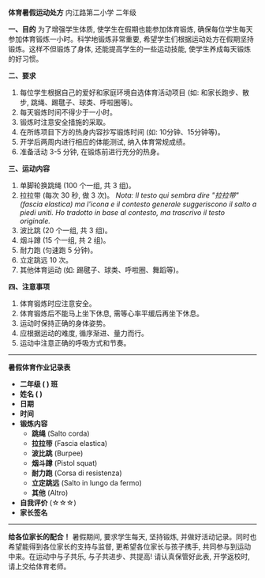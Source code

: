 **体育暑假运动处方**
内江路第二小学 二年级

**一、目的**
为了增强学生体质, 使学生在假期也能参加体育锻炼, 确保每位学生每天参加体育锻炼一小时。科学地锻炼非常重要, 希望学生们根据运动处方在假期坚持锻炼。这样不但锻炼了身体, 还能提高学生的一些运动技能, 使学生养成每天锻炼的好习惯。

**二、要求**
1.  每位学生根据自己的爱好和家庭环境自选体育活动项目 (如: 和家长跑步、散步, 跳绳、踢毽子、球类、呼啦圈等)。
2.  每天锻炼时间不得少于一小时。
3.  锻炼时注意安全措施的采取。
4.  在所练项目下方的热身内容抄写锻炼时间 (如: 10分钟、15分钟等)。
5.  开学后两周内进行相应的体能测试, 纳入体育常规成绩。
6.  准备活动 3-5 分钟, 在锻炼前进行充分的热身。

**三、运动内容**
1.  单脚轮换跳绳 (100 个一组, 共 3 组)。
2.  拉拉带 (每次 30 秒, 做 3 次)。 *Nota: Il testo qui sembra dire "拉拉带" (fascia elastica) ma l'icona e il contesto generale suggeriscono il salto a piedi uniti. Ho tradotto in base al contesto, ma trascrivo il testo originale.*
3.  波比跳 (20 个一组, 共 3 组)。
4.  烟斗蹲 (15 个一组, 共 2 组)。
5.  耐力跑 (匀速跑 5 分钟)。
6.  立定跳远 10 次。
7.  其他体育运动 (如: 踢毽子、球类、呼啦圈、舞蹈等)。

**四、注意事项**
1.  体育锻炼时应注意安全。
2.  体育锻炼后不能马上坐下休息, 需等心率平缓后再坐下休息。
3.  运动时保持正确的身体姿势。
4.  应根据运动的难度, 循序渐进、量力而行。
5.  运动中注意正确的呼吸方式和节奏。

---
**暑假体育作业记录表**
*   **二年级 ( ) 班**
*   **姓名 ( )**
*   **日期**
*   **时间**
*   **锻炼内容**
    *   **跳绳** (Salto corda)
    *   **拉拉带** (Fascia elastica)
    *   **波比跳** (Burpee)
    *   **烟斗蹲** (Pistol squat)
    *   **耐力跑** (Corsa di resistenza)
    *   **立定跳远** (Salto in lungo da fermo)
    *   **其他** (Altro)
*   **自我评价** (☆☆☆)
*   **家长签名**

---
**给各位家长的配合！**
暑假期间, 要求学生每天, 坚持锻炼, 并做好活动记录。同时也希望能得到各位家长的支持与监督, 更希望各位家长与孩子携手, 共同参与到运动中来。在运动中与子共乐, 与子共进步、共提高! 请认真保管好此表, 开学返校时, 请上交给体育老师。